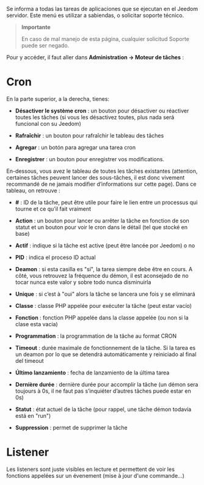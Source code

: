 Se informa a todas las tareas de aplicaciones que se ejecutan en el Jeedom
servidor. Este menú es utilizar a sabiendas, o
solicitar soporte técnico.

> **Importante**
>
> En caso de mal manejo de esta página, cualquier solicitud
> Soporte puede ser negado.

Pour y accéder, il faut aller dans **Administration → Moteur de tâches**
:

# Cron

En la parte superior, a la derecha, tienes:

-   **Désactiver le système cron** : un bouton pour désactiver ou
    réactiver toutes les tâches (si vous les désactivez toutes, plus
    nada será funcional con su Jeedom)

-   **Rafraîchir** : un bouton pour rafraîchir le tableau des tâches

-   **Agregar** : un botón para agregar una tarea cron

-   **Enregistrer** : un bouton pour enregistrer vos modifications.

En-dessous, vous avez le tableau de toutes les tâches existantes
(attention, certaines tâches peuvent lancer des sous-tâches, il est donc
vivement recommandé de ne jamais modifier d’informations sur cette
page). Dans ce tableau, on retrouve :

-   **\#** : ID de la tâche, peut être utile pour faire le lien entre un
    processus qui tourne et ce qu’il fait vraiment

-   **Action** : un bouton pour lancer ou arrêter la tâche en fonction
    de son statut et un bouton pour voir le cron dans le détail (tel que stocké en base)

-   **Actif** : indique si la tâche est active (peut être lancée
    por Jeedom) o no

-   **PID** : indica el proceso ID actual

-   **Deamon** : si esta casilla es "sí", la tarea siempre debe
    être en cours. A côté, vous retrouvez la fréquence du démon, il est
    aconsejado de no tocar nunca este valor y sobre todo nunca
    disminuirla

-   **Unique** : si c’est à "oui" alors la tâche se lancera une fois
    y se eliminará

-   **Classe** : classe PHP appelée pour exécuter la tâche (peut
    estar vacío)

-   **Fonction** : fonction PHP appelée dans la classe appelée (ou non
    si la clase esta vacia)

-   **Programmation** : la programmation de la tâche au format CRON

-   **Timeout** : durée maximale de fonctionnement de la tâche. Si la
    tarea es un deamon por lo que se detendrá automáticamente y
    reiniciado al final del timeout

-   **Último lanzamiento** : fecha de lanzamiento de la última tarea

-   **Dernière durée** : dernière durée pour accomplir la tâche (un
    démon sera toujours à 0s, il ne faut pas s’inquiéter d’autres tâches
    puede estar en 0s)

-   **Statut** : état actuel de la tâche (pour rappel, une tâche démon
    todavía está en "run")

-   **Suppression** : permet de supprimer la tâche


# Listener

Les listeners sont juste visibles en lecture et permettent de voir les fonctions appelées sur un évenement (mise à jour d'une commande...)
